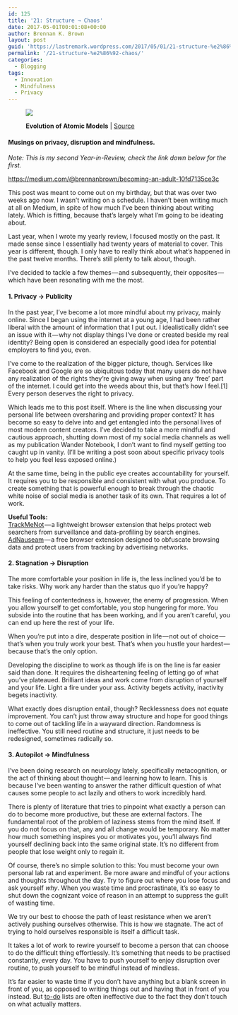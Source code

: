 ```yaml
---
id: 125
title: '21: Structure → Chaos'
date: 2017-05-01T00:01:08+00:00
author: Brennan K. Brown
layout: post
guid: 'https://lastremark.wordpress.com/2017/05/01/21-structure-%e2%86%92-chaos/'
permalink: '/21-structure-%e2%86%92-chaos/'
categories:
  - Blogging
tags:
  - Innovation
  - Mindfulness
  - Privacy
---
```


<figure class="wp-caption"> 

<img data-width="1779" data-height="505" src="https://cdn-images-1.medium.com/max/2560/1*bX7Yicpzn2OCf67PXnbqGg.png" /> <figcaption class="wp-caption-text"><b>Evolution of Atomic Models</b> | <a href="https://commons.wikimedia.org/wiki/File:Evolution_of_atomic_models_infographic.svg" target="_blank" rel="noopener noreferrer">Source</a></figcaption></figure> 

#### Musings on privacy, disruption and mindfulness.

_Note: This is my second Year-in-Review, check the link down below for the first._

<https://medium.com/@brennanbrown/becoming-an-adult-10fd7135ce3c>

This post was meant to come out on my birthday, but that was over two weeks ago now. I wasn’t writing on a schedule. I haven’t been writing much at all on Medium, in spite of how much I’ve been thinking about writing lately. Which is fitting, because that’s largely what I’m going to be ideating about.

Last year, when I wrote my yearly review, I focused mostly on the past. It made sense since I essentially had twenty years of material to cover. This year is different, though. I only have to really think about what’s happened in the past twelve months. There’s still plenty to talk about, though.

I’ve decided to tackle a few themes — and subsequently, their opposites — which have been resonating with me the most.

#### 1. Privacy → Publicity

In the past year, I’ve become a lot more mindful about my privacy, mainly online. Since I began using the internet at a young age, I had been rather liberal with the amount of information that I put out. I idealistically didn’t see an issue with it — why not display things I’ve done or created beside my real identity? Being open is considered an especially good idea for potential employers to find you, even.

I’ve come to the realization of the bigger picture, though. Services like Facebook and Google are so ubiquitous today that many users do not have any realization of the rights they’re giving away when using any ‘free’ part of the internet. I could get into the weeds about this, but that’s how I feel.[1] Every person deserves the right to privacy.

Which leads me to this post itself. Where is the line when discussing your personal life between oversharing and providing proper context? It has become so easy to delve into and get entangled into the personal lives of most modern content creators. I’ve decided to take a more mindful and cautious approach, shutting down most of my social media channels as well as my publication Wander Notebook, I don’t want to find myself getting too caught up in vanity. (I’ll be writing a post soon about specific privacy tools to help you feel less exposed online.)

At the same time, being in the public eye creates accountability for yourself. It requires you to be responsible and consistent with what you produce. To create something that is powerful enough to break through the chaotic white noise of social media is another task of its own. That requires a lot of work.

<b>Useful Tools:</b>  
<a href="https://cs.nyu.edu/trackmenot/" target="_blank" rel="noopener noreferrer">TrackMeNot</a> — a lightweight browser extension that helps protect web searchers from surveillance and data-profiling by search engines.  
<a href="https://adnauseam.io/" target="_blank" rel="noopener noreferrer">AdNauseam</a> — a free browser extension designed to obfuscate browsing data and protect users from tracking by advertising networks.

#### 2. Stagnation → Disruption

The more comfortable your position in life is, the less inclined you’d be to take risks. Why work any harder than the status quo if you’re happy?

This feeling of contentedness is, however, the enemy of progression. When you allow yourself to get comfortable, you stop hungering for more. You subside into the routine that has been working, and if you aren’t careful, you can end up here the rest of your life.

When you’re put into a dire, desperate position in life — not out of choice — that’s when you truly work your best. That’s when you hustle your hardest — because that’s the only option.

Developing the discipline to work as though life is on the line is far easier said than done. It requires the disheartening feeling of letting go of what you’ve plateaued. Brilliant ideas and work come from disruption of yourself and your life. Light a fire under your ass. Activity begets activity, inactivity begets inactivity.

What exactly does disruption entail, though? Recklessness does not equate improvement. You can’t just throw away structure and hope for good things to come out of tackling life in a wayward direction. Randomness is ineffective. You still need routine and structure, it just needs to be redesigned, sometimes radically so.

#### 3. Autopilot → Mindfulness

I’ve been doing research on neurology lately, specifically metacognition, or the act of thinking about thought — and learning how to learn. This is because I’ve been wanting to answer the rather difficult question of what causes some people to act lazily and others to work incredibly hard.

There is plenty of literature that tries to pinpoint what exactly a person can do to become more productive, but these are external factors. The fundamental root of the problem of laziness stems from the mind itself. If you do not focus on that, any and all change would be temporary. No matter how much something inspires you or motivates you, you’ll always find yourself declining back into the same original state. It’s no different from people that lose weight only to regain it.

Of course, there’s no simple solution to this: You must become your own personal lab rat and experiment. Be more aware and mindful of your actions and thoughts throughout the day. Try to figure out where you lose focus and ask yourself _why_. When you waste time and procrastinate, it’s so easy to shut down the cognizant voice of reason in an attempt to suppress the guilt of wasting time.

We try our best to choose the path of least resistance when we aren’t actively pushing ourselves otherwise. This is how we stagnate. The act of trying to hold ourselves responsible is itself a difficult task.

It takes a lot of work to rewire yourself to become a person that can choose to do the difficult thing effortlessly. It’s something that needs to be practised constantly, every day. You have to push yourself to enjoy disruption over routine, to push yourself to be mindful instead of mindless.

It’s far easier to waste time if you don’t have anything but a blank screen in front of you, as opposed to writing things out and having that in front of you instead. But <a href="https://medium.com/@brennanbrown/planning-better-e0d60edbe271" target="_blank" rel="noopener noreferrer">to-do</a> lists are often ineffective due to the fact they don’t touch on what actually matters.